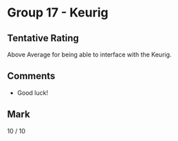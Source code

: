 # Group 17 - Keurig

## Tentative Rating
Above Average for being able to interface with the Keurig.

## Comments
 - Good luck!

## Mark
10 / 10